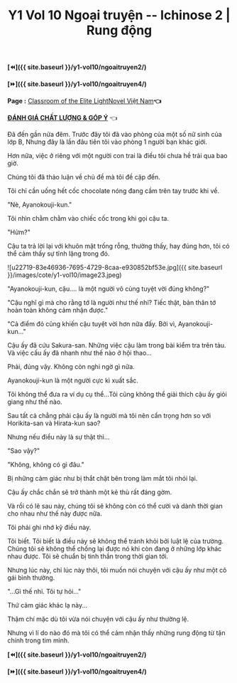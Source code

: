 ﻿---
layout: post
title: Y1 Vol 10 Ngoại truyện -- Ichinose 2 | Rung động
permalink: /y1-vol10/ngoaitruyen3/
---

**[⏪]({{ site.baseurl }}/y1-vol10/ngoaitruyen2/)**

**[⏩]({{ site.baseurl }}/y1-vol10/ngoaitruyen4/)**

**Page :** [Classroom of the Elite LightNovel Việt Nam](http://facebook.com/Classroom.of.the.Elite.VN)**👈**

[**ĐÁNH GIÁ CHẤT LƯỢNG & GÓP Ý**](https://bit.ly/danhgiagopy) 👈

Đã đến gần nửa đêm. Trước đây tôi đã vào phòng của một số nữ sinh của lớp B, Nhưng đây là lần đâu tiên tôi vào phòng 1 người bạn khác giới.

Hơn nữa, việc ở riêng với một người con trai là điều tôi chưa hề trải qua bao giờ.

Chúng tôi đã thảo luận về chủ đề mà tôi đề cập đến.

Tôi chỉ cần uống hết cốc chocolate nóng đang cầm trên tay trước khi về.

"Nè, Ayanokouji-kun."

Tôi nhìn chằm chằm vào chiếc cốc trong khi gọi cậu ta.

"Hửm?"

Cậu ta trả lời lại với khuôn mặt trống rỗng, thường thấy, hay đúng hơn, tôi có thể cảm thấy sự tĩnh lặng trong đó.

![u22719-83e46936-7695-4729-8caa-e930852bf53e.jpg]({{ site.baseurl }}/images/cote/y1-vol10/image23.jpeg)

"Ayanokouji-kun, cậu.... là một người vô cùng tuyệt vời đúng không?"

"Cậu nghĩ gì mà cho rằng tớ là người như thế nhỉ? Tiếc thật, bản thân tớ hoàn toàn không cảm nhận được."

"Cả điểm đó cũng khiến cậu tuyệt vời hơn nữa đấy. Bởi vì, Ayanokouji-kun\..."

Cậu ấy đã cứu Sakura-san. Những việc cậu làm trong bài kiểm tra trên tàu. Và việc cấu ấy đã nhanh như thế nào ở hội thao...

Phải, đúng vậy. Không còn nghi ngờ gì nữa.

Ayanokouji-kun là một người cực kì xuất sắc.

Tôi không thể đưa ra ví dụ cụ thể...Tôi cũng không thể giải thích cậu ấy giỏi giang như thế nào.

Sau tất cả chẳng phải cậu ấy là người mà tôi nên cẩn trọng hơn so với Horikita-san và Hirata-kun sao?

Nhưng nếu điều này là sự thật thì...

"Sao vậy?"

"Không, không có gì đâu."

Bị những cảm giác như bị thắt chặt bên trong làm mắt tôi nhói lại.

Cậu ấy chắc chắn sẽ trở thành một kẻ thù rất đáng gờm.

Và rồi có lẽ sau này, chúng tôi sẽ không còn có thể cười và dành thời gian cho nhau như thế này được nữa.

Tôi phải ghi nhớ kỹ điều này.

Tôi biết. Tôi biết là điều này sẽ không thể tránh khỏi bởi luật lệ của trường. Chúng tôi sẽ không thể chống lại được nó khi còn đang ở những lớp khác nhau được. Tôi sẽ chuẩn bị tinh thần trong thời gian tới.

Nhưng lúc này, chỉ lúc này thôi, tôi muốn nói chuyện với cậu ấy như một cô gái bình thường.

"...Gì thế nhỉ. Tôi tự hỏi..."

Thứ cảm giác khác lạ này...

Thậm chí mặc dù tôi vừa nói chuyện với cậu ấy như thường lệ.

Nhưng vì lí do nào đó mà tôi có thể cảm nhận thấy những rung động từ tận chính trong tim mình.

**[⏪]({{ site.baseurl }}/y1-vol10/ngoaitruyen2/)**

**[⏩]({{ site.baseurl }}/y1-vol10/ngoaitruyen4/)**
